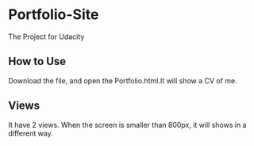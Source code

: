 # Portfolio-Site
The Project for Udacity
## How to Use
Download the file, and open the Portfolio.html.It will show a CV of me.
## Views
It have 2 views.
When the screen is smaller than 800px, it will shows in a different way.
